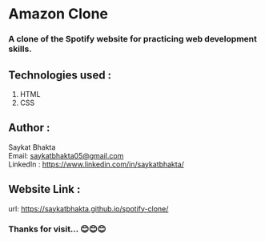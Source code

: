 ﻿# Amazon Clone

### A clone of the Spotify website for practicing web development skills.

## Technologies used :
   1. HTML
   2. CSS
  
## Author :
   Saykat Bhakta
   <br>
   Email: saykatbhakta05@gmail.com
   <br>
   LinkedIn : https://www.linkedin.com/in/saykatbhakta/

## Website Link :
url: https://saykatbhakta.github.io/spotify-clone/


### Thanks for visit... 😊😊😊
